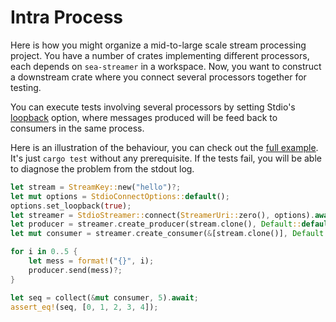 # Intra Process

Here is how you might organize a mid-to-large scale stream processing project. You have a number of crates implementing different processors, each depends on `sea-streamer` in a workspace. Now, you want to construct a downstream crate where you connect several processors together for testing.

You can execute tests involving several processors by setting Stdio's [loopback](https://docs.rs/sea-streamer/*/sea_streamer_stdio/struct.StdioConnectOptions.html#method.set_loopback) option, where messages produced will be feed back to consumers in the same process.

Here is an illustration of the behaviour, you can check out the [full example](https://github.com/SeaQL/sea-streamer/blob/main/sea-streamer-stdio/tests/loopback.rs). It's just `cargo test` without any prerequisite. If the tests fail, you will be able to diagnose the problem from the stdout log.

```rust
let stream = StreamKey::new("hello")?;
let mut options = StdioConnectOptions::default();
options.set_loopback(true);
let streamer = StdioStreamer::connect(StreamerUri::zero(), options).await?;
let producer = streamer.create_producer(stream.clone(), Default::default()).await?;
let mut consumer = streamer.create_consumer(&[stream.clone()], Default::default()).await?;

for i in 0..5 {
    let mess = format!("{}", i);
    producer.send(mess)?;
}

let seq = collect(&mut consumer, 5).await;
assert_eq!(seq, [0, 1, 2, 3, 4]);
```